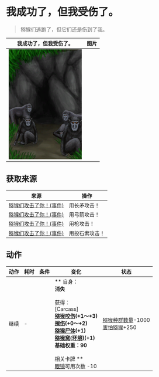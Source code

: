 # 我成功了，但我受伤了。  
> 猕猴们逃跑了，但它们还是伤到了我。  
  
  我成功了，但我受伤了。  |   图片   
 ----  |  ----:   
   |  <img decoding="async" src="Sprite/MacaqueDen.png" href="a.md" style="max-width:300px;max-height:300px;">   
  
## 获取来源  
来源  |  操作  
----  |  ----  
[猕猴们攻击了你！(事件)](Event_MacaqueDenFight.md)  |  用长矛攻击！  
[猕猴们攻击了你！(事件)](Event_MacaqueDenFight.md)  |  用弓箭攻击！  
[猕猴们攻击了你！(事件)](Event_MacaqueDenFight.md)  |  用枪攻击！  
[猕猴们攻击了你！(事件)](Event_MacaqueDenFight.md)  |  用投石索攻击！  
## 动作  
动作  |  耗时  |  条件  |  变化  |  状态  
----  |  ----  |  ----  |  ----  |  ----  
继续<br>  |  -  |    |  ** 自身：**<br>消失<br><br>** 获得： **<br>** [Carcass] **<br>  [猕猴咬伤](W_MacaqueBite.md)(+1～+3)<br>  [擦伤](W_Abrasion.md)(+0～+2)<br>  [猕猴尸体](MacaqueCarcass.md)(+1)<br>  [猕猴窝(环境)](Env_MacaqueDen.md)(+1)<br>基础权重：90<br><br>** 相关卡牌 **<br>[眼镜](Glasses.md)可用次数  -10  |  [猕猴种群数量](Pop_Macaque.md)-1000<br>[害怕猕猴](MacaqueFear.md)+250  


<script>document.title="我成功了，但我受伤了。 - 卡牌生存百科 Card Survival Wiki";</script>